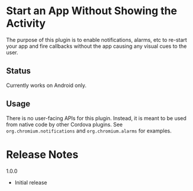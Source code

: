 # Start an App Without Showing the Activity

The purpose of this plugin is to enable notifications, alarms, etc to
re-start your app and fire callbacks without the app causing any visual
cues to the user.

## Status

Currently works on Android only.

## Usage

There is no user-facing APIs for this plugin. Instead, it is meant to be
used from native code by other Cordova plugins. See `org.chromium.notifications`
and `org.chromium.alarms` for examples.

# Release Notes

1.0.0
* Initial release

